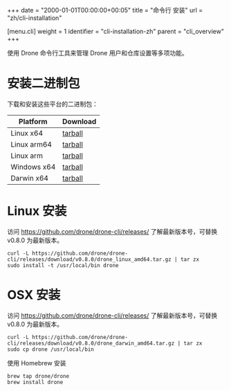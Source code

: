 +++
date = "2000-01-01T00:00:00+00:05"
title = "命令行 安装"
url = "zh/cli-installation"

[menu.cli]
  weight = 1
  identifier = "cli-installation-zh"
  parent = "cli_overview"
+++

<!--The Drone command line tools are used to interact with the Drone from the command line, and provides important utilities for managing users and repository settings.-->

使用 Drone 命令行工具来管理 Drone 用户和仓库设置等多项功能。

<!--# Install Binaries-->

# 安装二进制包

下载和安装这些平台的二进制包：

<!--Download and install the raw binaries by platform:-->

Platform    | Download
------------|---------
Linux x64   | [tarball](https://github.com/drone/drone-cli/releases/)
Linux arm64 | [tarball](https://github.com/drone/drone-cli/releases/)
Linux arm   | [tarball](https://github.com/drone/drone-cli/releases/)
Windows x64 | [tarball](https://github.com/drone/drone-cli/releases/)
Darwin x64  | [tarball](https://github.com/drone/drone-cli/releases/)

<!--# Install on Linux-->

# Linux 安装

<!--Download and install on Linux:-->

访问 https://github.com/drone/drone-cli/releases/ 了解最新版本号，可替换 v0.8.0 为最新版本。

```nohighlight
curl -L https://github.com/drone/drone-cli/releases/download/v0.8.0/drone_linux_amd64.tar.gz | tar zx
sudo install -t /usr/local/bin drone
```

<!--# Install on OSX-->

# OSX 安装

<!--Download and install on OSX:-->

访问 https://github.com/drone/drone-cli/releases/ 了解最新版本号，可替换 v0.8.0 为最新版本。

```nohighlight
curl -L https://github.com/drone/drone-cli/releases/download/v0.8.0/drone_darwin_amd64.tar.gz | tar zx
sudo cp drone /usr/local/bin
```

<!--Download and install on OSX using Homebrew:-->

使用 Homebrew 安装

```nohighlight
brew tap drone/drone
brew install drone
```
